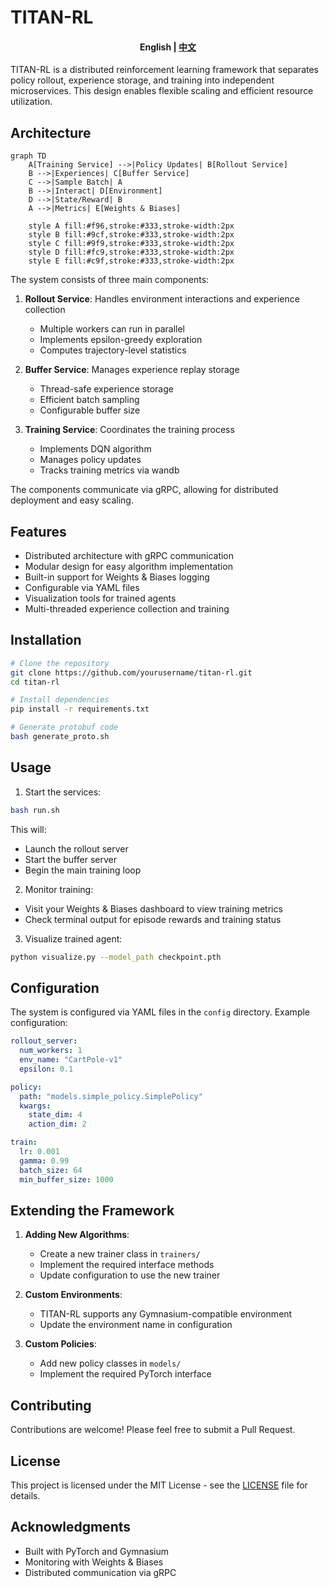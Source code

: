 # TITAN-RL

<h4 align="center">
    <p>
        <b>English</b> |
        <a href="./README_ZH.md">中文</a>
    <p>
</h4>

TITAN-RL is a distributed reinforcement learning framework that separates policy rollout, experience storage, and training into independent microservices. This design enables flexible scaling and efficient resource utilization.

## Architecture

```mermaid
graph TD
    A[Training Service] -->|Policy Updates| B[Rollout Service]
    B -->|Experiences| C[Buffer Service]
    C -->|Sample Batch| A
    B -->|Interact| D[Environment]
    D -->|State/Reward| B
    A -->|Metrics| E[Weights & Biases]
    
    style A fill:#f96,stroke:#333,stroke-width:2px
    style B fill:#9cf,stroke:#333,stroke-width:2px
    style C fill:#9f9,stroke:#333,stroke-width:2px
    style D fill:#fc9,stroke:#333,stroke-width:2px
    style E fill:#c9f,stroke:#333,stroke-width:2px
```

The system consists of three main components:

1. **Rollout Service**: Handles environment interactions and experience collection
   - Multiple workers can run in parallel
   - Implements epsilon-greedy exploration
   - Computes trajectory-level statistics

2. **Buffer Service**: Manages experience replay storage
   - Thread-safe experience storage
   - Efficient batch sampling
   - Configurable buffer size

3. **Training Service**: Coordinates the training process
   - Implements DQN algorithm
   - Manages policy updates
   - Tracks training metrics via wandb

The components communicate via gRPC, allowing for distributed deployment and easy scaling.

## Features

- Distributed architecture with gRPC communication
- Modular design for easy algorithm implementation
- Built-in support for Weights & Biases logging
- Configurable via YAML files
- Visualization tools for trained agents
- Multi-threaded experience collection and training

## Installation

```bash
# Clone the repository
git clone https://github.com/yourusername/titan-rl.git
cd titan-rl

# Install dependencies
pip install -r requirements.txt

# Generate protobuf code
bash generate_proto.sh
```

## Usage

1. Start the services:
```bash
bash run.sh
```

This will:
- Launch the rollout server
- Start the buffer server
- Begin the main training loop

2. Monitor training:
- Visit your Weights & Biases dashboard to view training metrics
- Check terminal output for episode rewards and training status

3. Visualize trained agent:
```bash
python visualize.py --model_path checkpoint.pth
```

## Configuration

The system is configured via YAML files in the `config` directory. Example configuration:

```yaml
rollout_server:
  num_workers: 1
  env_name: "CartPole-v1"
  epsilon: 0.1

policy:
  path: "models.simple_policy.SimplePolicy"
  kwargs:
    state_dim: 4
    action_dim: 2

train:
  lr: 0.001
  gamma: 0.99
  batch_size: 64
  min_buffer_size: 1000
```

## Extending the Framework

1. **Adding New Algorithms**:
   - Create a new trainer class in `trainers/`
   - Implement the required interface methods
   - Update configuration to use the new trainer

2. **Custom Environments**:
   - TITAN-RL supports any Gymnasium-compatible environment
   - Update the environment name in configuration

3. **Custom Policies**:
   - Add new policy classes in `models/`
   - Implement the required PyTorch interface

## Contributing

Contributions are welcome! Please feel free to submit a Pull Request.

## License

This project is licensed under the MIT License - see the [LICENSE](LICENSE) file for details.

## Acknowledgments

- Built with PyTorch and Gymnasium
- Monitoring with Weights & Biases
- Distributed communication via gRPC

